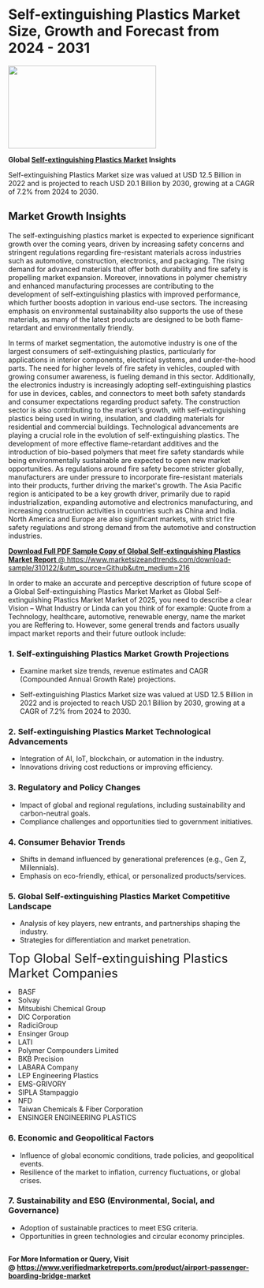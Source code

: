 <H1>Self-extinguishing Plastics Market Size, Growth and Forecast from 2024 - 2031</H1><img class="aligncenter size-medium wp-image-584254" src="https://thirdeyenews.in/wp-content/uploads/2024/09/Global-Market-Research-300x168.jpeg" alt="" width="300" height="168" /><p><strong>Global&nbsp;<a href="https://www.marketsizeandtrends.com/download-sample/310122/&amp;utm_source=Github&utm_medium=216">Self-extinguishing Plastics Market</a> Insights</strong></p><p>Self-extinguishing Plastics Market size was valued at USD 12.5 Billion in 2022 and is projected to reach USD 20.1 Billion by 2030, growing at a CAGR of 7.2% from 2024 to 2030.</p><p><h2>Market Growth Insights</h2> <p>The self-extinguishing plastics market is expected to experience significant growth over the coming years, driven by increasing safety concerns and stringent regulations regarding fire-resistant materials across industries such as automotive, construction, electronics, and packaging. The rising demand for advanced materials that offer both durability and fire safety is propelling market expansion. Moreover, innovations in polymer chemistry and enhanced manufacturing processes are contributing to the development of self-extinguishing plastics with improved performance, which further boosts adoption in various end-use sectors. The increasing emphasis on environmental sustainability also supports the use of these materials, as many of the latest products are designed to be both flame-retardant and environmentally friendly.</p> <p><a href="sample_download_link"></a></p> <p>In terms of market segmentation, the automotive industry is one of the largest consumers of self-extinguishing plastics, particularly for applications in interior components, electrical systems, and under-the-hood parts. The need for higher levels of fire safety in vehicles, coupled with growing consumer awareness, is fueling demand in this sector. Additionally, the electronics industry is increasingly adopting self-extinguishing plastics for use in devices, cables, and connectors to meet both safety standards and consumer expectations regarding product safety. The construction sector is also contributing to the market's growth, with self-extinguishing plastics being used in wiring, insulation, and cladding materials for residential and commercial buildings. Technological advancements are playing a crucial role in the evolution of self-extinguishing plastics. The development of more effective flame-retardant additives and the introduction of bio-based polymers that meet fire safety standards while being environmentally sustainable are expected to open new market opportunities. As regulations around fire safety become stricter globally, manufacturers are under pressure to incorporate fire-resistant materials into their products, further driving the market's growth. The Asia Pacific region is anticipated to be a key growth driver, primarily due to rapid industrialization, expanding automotive and electronics manufacturing, and increasing construction activities in countries such as China and India. North America and Europe are also significant markets, with strict fire safety regulations and strong demand from the automotive and construction industries. <p><a href="additional_information_link"></p><p><span class=""><strong>Download Full PDF Sample Copy of Global Self-extinguishing Plastics Market Report</strong> @ <a href="https://www.marketsizeandtrends.com/download-sample/310122/&amp;utm_source=Github&utm_medium=216" target="_blank">https://www.marketsizeandtrends.com/download-sample/310122/&amp;utm_source=Github&utm_medium=216</a></span></p><p>In order to make an accurate and perceptive description of future scope of a Global&nbsp;Self-extinguishing Plastics Market Market as Global&nbsp;Self-extinguishing Plastics Market Market of 2025, you need to describe a clear Vision &ndash; What Industry or Linda can you think of for example: Quote from a Technology, healthcare, automotive, renewable energy, name the market you are Reffering to. However, some general trends and factors usually impact market reports and their future outlook include:</p><h3>1.&nbsp;<strong>Self-extinguishing Plastics Market Growth Projections</strong></h3><ul><li>Examine market size trends, revenue estimates and CAGR (Compounded Annual Growth Rate) projections.</li><li><p>Self-extinguishing Plastics Market size was valued at USD 12.5 Billion in 2022 and is projected to reach USD 20.1 Billion by 2030, growing at a CAGR of 7.2% from 2024 to 2030.</p></li></ul><h3>2.&nbsp;<strong>Self-extinguishing Plastics Market Technological Advancements</strong></h3><ul><li>Integration of AI, IoT, blockchain, or automation in the industry.</li><li>Innovations driving cost reductions or improving efficiency.</li></ul><h3>3.&nbsp;<strong>Regulatory and Policy Changes</strong></h3><ul><li>Impact of global and regional regulations, including sustainability and carbon-neutral goals.</li><li>Compliance challenges and opportunities tied to government initiatives.</li></ul><h3>4.&nbsp;<strong>Consumer Behavior Trends</strong></h3><ul><li>Shifts in demand influenced by generational preferences (e.g., Gen Z, Millennials).</li><li>Emphasis on eco-friendly, ethical, or personalized products/services.</li></ul><h3>5.&nbsp;<strong>Global Self-extinguishing Plastics Market Competitive Landscape</strong></h3><ul><li>Analysis of key players, new entrants, and partnerships shaping the industry.</li><li>Strategies for differentiation and market penetration.</li></ul><p data-pm-slice="1 1 []"><span style="color: inherit; font-family: inherit; font-size: 25px;">Top Global Self-extinguishing Plastics Market Companies</span></p><div class="" data-test-id=""><p><li>BASF</li><li> Solvay</li><li> Mitsubishi Chemical Group</li><li> DIC Corporation</li><li> RadiciGroup</li><li> Ensinger Group</li><li> LATI</li><li> Polymer Compounders Limited</li><li> BKB Precision</li><li> LABARA Company</li><li> LEP Engineering Plastics</li><li> EMS-GRIVORY</li><li> SIPLA Stampaggio</li><li> NFD</li><li> Taiwan Chemicals & Fiber Corporation</li><li> ENSINGER ENGINEERING PLASTICS</li></p></div><h3>6.&nbsp;<strong>Economic and Geopolitical Factors</strong></h3><ul><li>Influence of global economic conditions, trade policies, and geopolitical events.</li><li>Resilience of the market to inflation, currency fluctuations, or global crises.</li></ul><h3>7.&nbsp;<strong>Sustainability and ESG (Environmental, Social, and Governance)</strong></h3><ul><li>Adoption of sustainable practices to meet ESG criteria.</li><li>Opportunities in green technologies and circular economy principles.</li></ul><h2><strong style="font-size: 14px;">For More Information or Query, Visit @&nbsp;</strong><a style="background-color: #ffffff; font-size: 14px;" href="https://www.marketsizeandtrends.com/report/self-extinguishing-plastics-market/" target="_blank">https://www.verifiedmarketreports.com/product/airport-passenger-boarding-bridge-market</a></h2>
